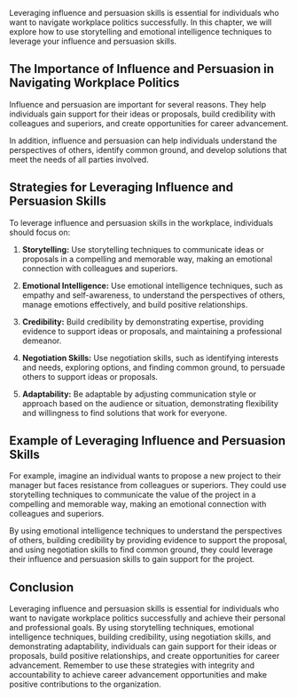 
Leveraging influence and persuasion skills is essential for individuals who want to navigate workplace politics successfully. In this chapter, we will explore how to use storytelling and emotional intelligence techniques to leverage your influence and persuasion skills.

The Importance of Influence and Persuasion in Navigating Workplace Politics
---------------------------------------------------------------------------

Influence and persuasion are important for several reasons. They help individuals gain support for their ideas or proposals, build credibility with colleagues and superiors, and create opportunities for career advancement.

In addition, influence and persuasion can help individuals understand the perspectives of others, identify common ground, and develop solutions that meet the needs of all parties involved.

Strategies for Leveraging Influence and Persuasion Skills
---------------------------------------------------------

To leverage influence and persuasion skills in the workplace, individuals should focus on:

1. **Storytelling:** Use storytelling techniques to communicate ideas or proposals in a compelling and memorable way, making an emotional connection with colleagues and superiors.

2. **Emotional Intelligence:** Use emotional intelligence techniques, such as empathy and self-awareness, to understand the perspectives of others, manage emotions effectively, and build positive relationships.

3. **Credibility:** Build credibility by demonstrating expertise, providing evidence to support ideas or proposals, and maintaining a professional demeanor.

4. **Negotiation Skills:** Use negotiation skills, such as identifying interests and needs, exploring options, and finding common ground, to persuade others to support ideas or proposals.

5. **Adaptability:** Be adaptable by adjusting communication style or approach based on the audience or situation, demonstrating flexibility and willingness to find solutions that work for everyone.

Example of Leveraging Influence and Persuasion Skills
-----------------------------------------------------

For example, imagine an individual wants to propose a new project to their manager but faces resistance from colleagues or superiors. They could use storytelling techniques to communicate the value of the project in a compelling and memorable way, making an emotional connection with colleagues and superiors.

By using emotional intelligence techniques to understand the perspectives of others, building credibility by providing evidence to support the proposal, and using negotiation skills to find common ground, they could leverage their influence and persuasion skills to gain support for the project.

Conclusion
----------

Leveraging influence and persuasion skills is essential for individuals who want to navigate workplace politics successfully and achieve their personal and professional goals. By using storytelling techniques, emotional intelligence techniques, building credibility, using negotiation skills, and demonstrating adaptability, individuals can gain support for their ideas or proposals, build positive relationships, and create opportunities for career advancement. Remember to use these strategies with integrity and accountability to achieve career advancement opportunities and make positive contributions to the organization.

